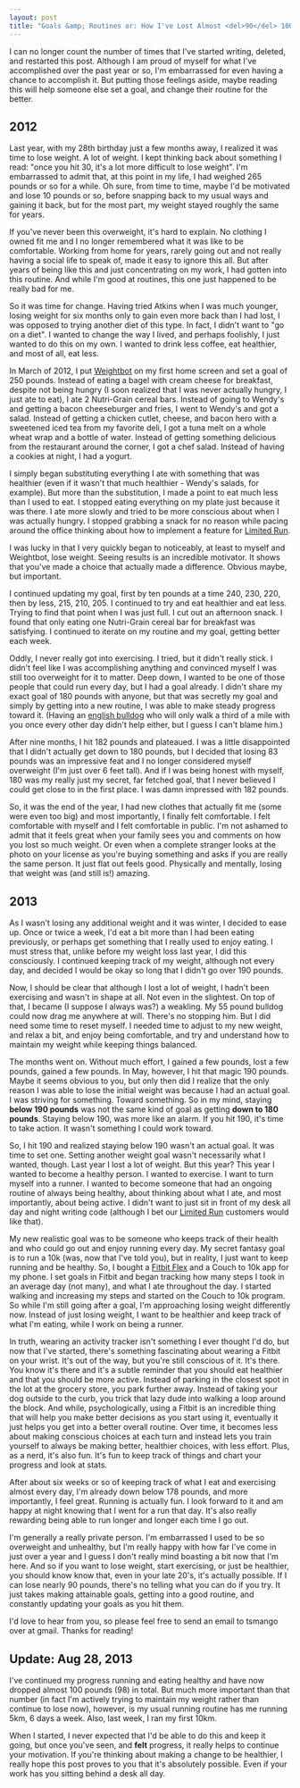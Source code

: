 ```yaml
---
layout: post
title: "Goals &amp; Routines or: How I've Lost Almost <del>90</del> 100 Pounds"
---
```


I can no longer count the number of times that I've started writing, deleted, and restarted this post. Although I am proud of myself for what I've accomplished over the past year or so, I'm embarrassed for even having a chance to accomplish it. But putting those feelings aside, maybe reading this will help someone else set a goal, and change their routine for the better.

2012
----

Last year, with my 28th birthday just a few months away, I realized it was time to lose weight. A lot of weight. I kept thinking back about something I read: "once you hit 30, it's a lot more difficult to lose weight". I'm embarrassed to admit that, at this point in my life, I had weighed 265 pounds or so for a while. Oh sure, from time to time, maybe I'd be motivated and lose 10 pounds or so, before snapping back to my usual ways and gaining it back, but for the most part, my weight stayed roughly the same for years.

If you've never been this overweight, it's hard to explain. No clothing I owned fit me and I no longer remembered what it was like to be comfortable. Working from home for years, rarely going out and not really having a social life to speak of, made it easy to ignore this all. But after years of being like this and just concentrating on my work, I had gotten into this routine. And while I'm good at routines, this one just happened to be really bad for me.

So it was time for change. Having tried Atkins when I was much younger, losing weight for six months only to gain even more back than I had lost, I was opposed to trying another diet of this type. In fact, I didn't want to "go on a diet". I wanted to change the way I lived, and perhaps foolishly, I just wanted to do this on my own. I wanted to drink less coffee, eat healthier, and most of all, eat less.

In March of 2012, I put [Weightbot](http://tapbots.com/software/weightbot/) on my first home screen and set a goal of 250 pounds. Instead of eating a bagel with cream cheese for breakfast, despite not being hungry (I soon realized that I was never actually hungry, I just ate to eat), I ate 2 Nutri-Grain cereal bars. Instead of going to Wendy's and getting a bacon cheeseburger and fries, I went to Wendy's and got a salad. Instead of getting a chicken cutlet, cheese, and bacon hero with a sweetened iced tea from my favorite deli, I got a tuna melt on a whole wheat wrap and a bottle of water. Instead of getting something delicious from the restaurant around the corner, I got a chef salad. Instead of having a cookies at night, I had a yogurt.

I simply began substituting everything I ate with something that was healthier (even if it wasn't that much healthier - Wendy's salads, for example). But more than the substitution, I made a point to eat much less than I used to eat. I stopped eating everything on my plate just because it was there. I ate more slowly and tried to be more conscious about when I was actually hungry. I stopped grabbing a snack for no reason while pacing around the office thinking about how to implement a feature for [Limited Run](http://limitedrun.com).

I was lucky in that I very quickly began to noticeably, at least to myself and Weightbot, lose weight. Seeing results is an incredible motivator. It shows that you've made a choice that actually made a difference. Obvious maybe, but important.

I continued updating my goal, first by ten pounds at a time 240, 230, 220, then by less, 215, 210, 205. I continued to try and eat healthier and eat less. Trying to find that point when I was just full. I cut out an afternoon snack. I found that only eating one Nutri-Grain cereal bar for breakfast was satisfying. I continued to iterate on my routine and my goal, getting better each week.

Oddly, I never really got into exercising. I tried, but it didn't really stick. I didn't feel like I was accomplishing anything and convinced myself I was still too overweight for it to matter. Deep down, I wanted to be one of those people that could run every day, but I had a goal already. I didn't share my exact goal of 180 pounds with anyone, but that was secretly my goal and simply by getting into a new routine, I was able to make steady progress toward it. (Having an [english bulldog](http://thomasmango.com/napoleon/) who will only walk a third of a mile with you once every other day didn't help either, but I guess I can't blame him.)

After nine months, I hit 182 pounds and plateaued. I was a little disappointed that I didn't actually get down to 180 pounds, but I decided that losing 83 pounds was an impressive feat and I no longer considered myself overweight (I'm just over 6 feet tall). And if I was being honest with myself, 180 was my really just my secret, far fetched goal, that I never believed I could get close to in the first place. I was damn impressed with 182 pounds.

So, it was the end of the year, I had new clothes that actually fit me (some were even too big) and most importantly, I finally felt comfortable. I felt comfortable with myself and I felt comfortable in public. I'm not ashamed to admit that it feels great when your family sees you and comments on how you lost so much weight. Or even when a complete stranger looks at the photo on your license as you're buying something and asks if you are really the same person. It just flat out feels good. Physically and mentally, losing that weight was (and still is!) amazing.

2013
----

As I wasn't losing any additional weight and it was winter, I decided to ease up. Once or twice a week, I'd eat a bit more than I had been eating previously, or perhaps get something that I really used to enjoy eating. I must stress that, unlike before my weight loss last year, I did this consciously. I continued keeping track of my weight, although not every day, and decided I would be okay so long that I didn't go over 190 pounds.

Now, I should be clear that although I lost a lot of weight, I hadn't been exercising and wasn't in shape at all. Not even in the slightest. On top of that, I became (I suppose I always was?) a weakling. My 55 pound bulldog could now drag me anywhere at will. There's no stopping him. But I did need some time to reset myself. I needed time to adjust to my new weight, and relax a bit, and enjoy being comfortable, and try and understand how to maintain my weight while keeping things balanced.

The months went on. Without much effort, I gained a few pounds, lost a few pounds, gained a few pounds. In May, however, I hit that magic 190 pounds. Maybe it seems obvious to you, but only then did I realize that the only reason I was able to lose the initial weight was because I had an actual goal. I was striving for something. Toward something. So in my mind, staying **below 190 pounds** was not the same kind of goal as getting **down to 180 pounds**. Staying below 190, was more like an alarm. If you hit 190, it's time to take action. It wasn't something I could work toward.

So, I hit 190 and realized staying below 190 wasn't an actual goal. It was time to set one. Setting another weight goal wasn't necessarily what I wanted, though. Last year I lost a lot of weight. But this year? This year I wanted to become a healthy person. I wanted to exercise. I want to turn myself into a runner. I wanted to become someone that had an ongoing routine of always being healthy, about thinking about what I ate, and most importantly, about being active. I didn't want to just sit in front of my desk all day and night writing code (although I bet our [Limited Run](http://limitedrun.com) customers would like that).

My new realistic goal was to be someone who keeps track of their health and who could go out and enjoy running every day. My secret fantasy goal is to run a 10k (was, now that I've told you), but in reality, I just want to keep running and be healthy. So, I bought a [Fitbit Flex](http://www.fitbit.com/flex) and a Couch to 10k app for my phone. I set goals in Fitbit and began tracking how many steps I took in an average day (not many), and what I ate throughout the day. I started walking and increasing my steps and started on the Couch to 10k program. So while I'm still going after a goal, I'm approaching losing weight differently now. Instead of just losing weight, I want to be healthier and keep track of what I'm eating, while I work on being a runner.

In truth, wearing an activity tracker isn't something I ever thought I'd do, but now that I've started, there's something fascinating about wearing a Fitbit on your wrist. It's out of the way, but you're still conscious of it. It's there. You know it's there and it's a subtle reminder that you should eat healthier and that you should be more active. Instead of parking in the closest spot in the lot at the grocery store, you park further away. Instead of taking your dog outside to the curb, you trick that lazy dude into walking a loop around the block. And while, psychologically, using a Fitbit is an incredible thing that will help you make better decisions as you start using it, eventually it just helps you get into a better overall routine. Over time, it becomes less about making conscious choices at each turn and instead lets you train yourself to always be making better, healthier choices, with less effort. Plus, as a nerd, it's also fun. It's fun to keep track of things and chart your progress and look at stats.

After about six weeks or so of keeping track of what I eat and exercising almost every day, I'm already down below 178 pounds, and more importantly, I feel great. Running is actually fun. I look forward to it and am happy at night knowing that I went for a run that day. It's also really rewarding being able to run longer and longer each time I go out.

I'm generally a really private person. I'm embarrassed I used to be so overweight and unhealthy, but I'm really happy with how far I've come in just over a year and I guess I don't really mind boasting a bit now that I'm here. And so if you want to lose weight, start exercising, or just be healthier, you should know know that, even in your late 20's, it's actually possible. If I can lose nearly 90 pounds, there's no telling what you can do if you try. It just takes making attainable goals, getting into a good routine, and constantly updating your goals as you hit them.

I'd love to hear from you, so please feel free to send an email to tsmango over at gmail. Thanks for reading!

Update: Aug 28, 2013
--------------------

I've continued my progress running and eating healthy and have now dropped almost 100 pounds (98) in total. But much more important than that number (in fact I'm actively trying to maintain my weight rather than continue to lose now), however, is my usual running routine has me running 5km, 6 days a week. Also, last week, I ran my first 10km.

When I started, I never expected that I'd be able to do this and keep it going, but once you've seen, and **felt** progress, it really helps to continue your motivation. If you're thinking about making a change to be healthier, I really hope this post proves to you that it's absolutely possible. Even if your work has you sitting behind a desk all day.